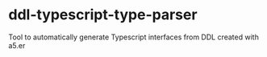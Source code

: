 # ddl-typescript-type-parser
Tool to automatically generate Typescript interfaces from DDL created with a5.er
